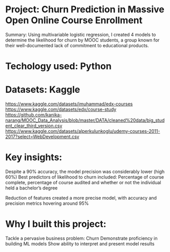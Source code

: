 # Project: Churn Prediction in Massive Open Online Course Enrollment

Summary: Using multivariable logistic regression, I created 4 models to determine the likelihood for churn by MOOC students, a group known for their well-documented lack of commitment to educational products.

# Techology used: Python

# Datasets: Kaggle

https://www.kaggle.com/datasets/imuhammad/edx-courses
https://www.kaggle.com/datasets/edx/course-study
https://github.com/kanika-narang/MOOC_Data_Analysis/blob/master/DATA/cleaned%20data/big_student_clear_third_version.csv
https://www.kaggle.com/datasets/alperkulunkoglu/udemy-courses-2011-2017?select=WebDevelopment.csv


# Key insights:

Despite a 90% accuracy, the model precision was considerably lower (high 60%)
Best predictors of likelihood to churn included: Percentage of course complete, percentage of course audited and whether or not the individual held a bachelor’s degree

Reduction of features created a more precise model, with accuracy and precision metrics hovering around 95%


# Why I built this project:

Tackle a pervasive business problem: Churn
Demonstrate proficiency in building ML models
Show ability to interpret and present model results
